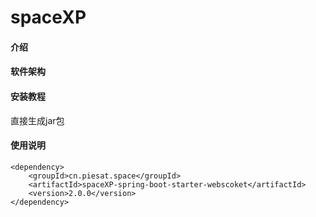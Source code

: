 # spaceXP

#### 介绍


#### 软件架构


#### 安装教程
直接生成jar包
#### 使用说明
    <dependency>
        <groupId>cn.piesat.space</groupId>
        <artifactId>spaceXP-spring-boot-starter-webscoket</artifactId>
        <version>2.0.0</version>
    </dependency>



